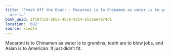 ```yaml
---
title: 'Fresh Off the Boat: : Macaroni is to Chinamen as water is to gremlins, teeth
  are t…'
book_uuid: 2f50f3c0-5652-4576-9214-e53aae7074c1
location: '682'
source: kindle
---
```


Macaroni is to Chinamen as water is to gremlins, teeth are to blow jobs, and Asian is to American. It just didn’t fit.